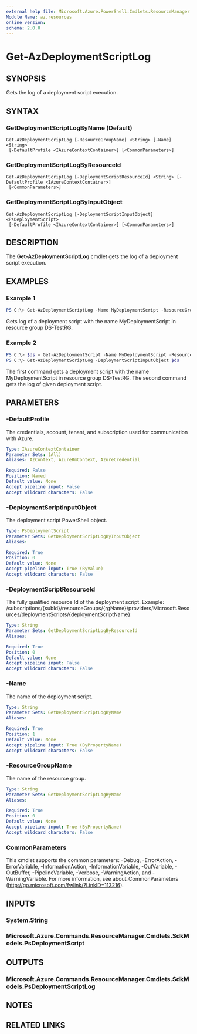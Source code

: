 ```yaml
---
external help file: Microsoft.Azure.PowerShell.Cmdlets.ResourceManager.dll-Help.xml
Module Name: az.resources
online version:
schema: 2.0.0
---
```


# Get-AzDeploymentScriptLog

## SYNOPSIS
Gets the log of a deployment script execution.

## SYNTAX

### GetDeploymentScriptLogByName (Default)
```
Get-AzDeploymentScriptLog [-ResourceGroupName] <String> [-Name] <String>
 [-DefaultProfile <IAzureContextContainer>] [<CommonParameters>]
```

### GetDeploymentScriptLogByResourceId
```
Get-AzDeploymentScriptLog [-DeploymentScriptResourceId] <String> [-DefaultProfile <IAzureContextContainer>]
 [<CommonParameters>]
```

### GetDeploymentScriptLogByInputObject
```
Get-AzDeploymentScriptLog [-DeploymentScriptInputObject] <PsDeploymentScript>
 [-DefaultProfile <IAzureContextContainer>] [<CommonParameters>]
```

## DESCRIPTION
The **Get-AzDeploymentScriptLog** cmdlet gets the log of a deployment script execution.

## EXAMPLES

### Example 1
```powershell
PS C:\> Get-AzDeploymentScriptLog -Name MyDeploymentScript -ResourceGroupName DS-TestRg
```

Gets log of a deployment script with the name MyDeploymentScript in resource group DS-TestRG.

### Example 2
```powershell
PS C:\> $ds = Get-AzDeploymentScript -Name MyDeploymentScript -ResourceGroupName DS-TestRg
PS C:\> Get-AzDeploymentScriptLog -DeploymentScriptInputObject $ds
```

The first command gets a deployment script with the name MyDeploymentScript in resource group DS-TestRG.
The second command gets the log of given deployment script.

## PARAMETERS

### -DefaultProfile
The credentials, account, tenant, and subscription used for communication with Azure.

```yaml
Type: IAzureContextContainer
Parameter Sets: (All)
Aliases: AzContext, AzureRmContext, AzureCredential

Required: False
Position: Named
Default value: None
Accept pipeline input: False
Accept wildcard characters: False
```

### -DeploymentScriptInputObject
The deployment script PowerShell object.

```yaml
Type: PsDeploymentScript
Parameter Sets: GetDeploymentScriptLogByInputObject
Aliases:

Required: True
Position: 0
Default value: None
Accept pipeline input: True (ByValue)
Accept wildcard characters: False
```

### -DeploymentScriptResourceId
The fully qualified resource Id of the deployment script.
Example: /subscriptions/{subId}/resourceGroups/{rgName}/providers/Microsoft.Resources/deploymentScripts/{deploymentScriptName}

```yaml
Type: String
Parameter Sets: GetDeploymentScriptLogByResourceId
Aliases:

Required: True
Position: 0
Default value: None
Accept pipeline input: False
Accept wildcard characters: False
```

### -Name
The name of the deployment script.

```yaml
Type: String
Parameter Sets: GetDeploymentScriptLogByName
Aliases:

Required: True
Position: 1
Default value: None
Accept pipeline input: True (ByPropertyName)
Accept wildcard characters: False
```

### -ResourceGroupName
The name of the resource group.

```yaml
Type: String
Parameter Sets: GetDeploymentScriptLogByName
Aliases:

Required: True
Position: 0
Default value: None
Accept pipeline input: True (ByPropertyName)
Accept wildcard characters: False
```

### CommonParameters
This cmdlet supports the common parameters: -Debug, -ErrorAction, -ErrorVariable, -InformationAction, -InformationVariable, -OutVariable, -OutBuffer, -PipelineVariable, -Verbose, -WarningAction, and -WarningVariable.
For more information, see about_CommonParameters (http://go.microsoft.com/fwlink/?LinkID=113216).

## INPUTS

### System.String

### Microsoft.Azure.Commands.ResourceManager.Cmdlets.SdkModels.PsDeploymentScript

## OUTPUTS

### Microsoft.Azure.Commands.ResourceManager.Cmdlets.SdkModels.PsDeploymentScriptLog

## NOTES

## RELATED LINKS
